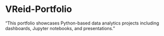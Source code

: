 # VReid-Portfolio
“This portfolio showcases Python-based data analytics projects including dashboards, Jupyter notebooks, and presentations.”
